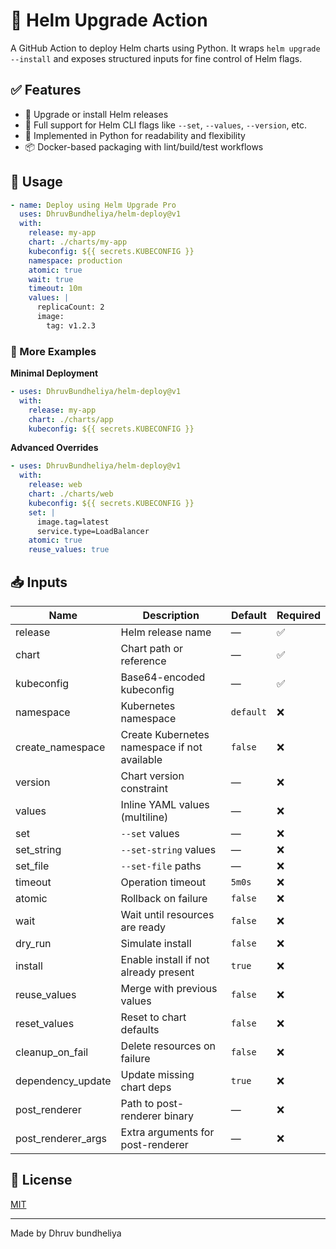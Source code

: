 # 🚀 Helm Upgrade Action

A GitHub Action to deploy Helm charts using Python. It wraps `helm upgrade --install` and exposes structured inputs for fine control of Helm flags.

## ✅ Features

- 🔄 Upgrade or install Helm releases
- 🧩 Full support for Helm CLI flags like `--set`, `--values`, `--version`, etc.
- 🐍 Implemented in Python for readability and flexibility
- 📦 Docker-based packaging with lint/build/test workflows

## 🔧 Usage

```yaml
- name: Deploy using Helm Upgrade Pro
  uses: DhruvBundheliya/helm-deploy@v1
  with:
    release: my-app
    chart: ./charts/my-app
    kubeconfig: ${{ secrets.KUBECONFIG }}
    namespace: production
    atomic: true
    wait: true
    timeout: 10m
    values: |
      replicaCount: 2
      image:
        tag: v1.2.3
```

### 📘 More Examples

**Minimal Deployment**
```yaml
- uses: DhruvBundheliya/helm-deploy@v1
  with:
    release: my-app
    chart: ./charts/app
    kubeconfig: ${{ secrets.KUBECONFIG }}
```

**Advanced Overrides**
```yaml
- uses: DhruvBundheliya/helm-deploy@v1
  with:
    release: web
    chart: ./charts/web
    kubeconfig: ${{ secrets.KUBECONFIG }}
    set: |
      image.tag=latest
      service.type=LoadBalancer
    atomic: true
    reuse_values: true
```

## 📥 Inputs

| Name               | Description                                  | Default   | Required |
|--------------------|----------------------------------------------|-----------|----------|
| release            | Helm release name                            | —         | ✅        |
| chart              | Chart path or reference                      | —         | ✅        |
| kubeconfig         | Base64-encoded kubeconfig                    | —         | ✅        |
| namespace          | Kubernetes namespace                         | `default` | ❌        |
| create_namespace   | Create Kubernetes namespace if not available | `false`   | ❌        |
| version            | Chart version constraint                     | —         | ❌        |
| values             | Inline YAML values (multiline)               | —         | ❌        |
| set                | `--set` values                               | —         | ❌        |
| set_string         | `--set-string` values                        | —         | ❌        |
| set_file           | `--set-file` paths                           | —         | ❌        |
| timeout            | Operation timeout                            | `5m0s`    | ❌        |
| atomic             | Rollback on failure                          | `false`   | ❌        |
| wait               | Wait until resources are ready               | `false`   | ❌        |
| dry_run            | Simulate install                             | `false`   | ❌        |
| install            | Enable install if not already present        | `true`    | ❌        |
| reuse_values       | Merge with previous values                   | `false`   | ❌        |
| reset_values       | Reset to chart defaults                      | `false`   | ❌        |
| cleanup_on_fail    | Delete resources on failure                  | `false`   | ❌        |
| dependency_update  | Update missing chart deps                    | `true`    | ❌        |
| post_renderer      | Path to post-renderer binary                 | —         | ❌        |
| post_renderer_args | Extra arguments for post-renderer            | —         | ❌        |

## 📝 License

[MIT](./LICENSE)

---
Made by Dhruv bundheliya
